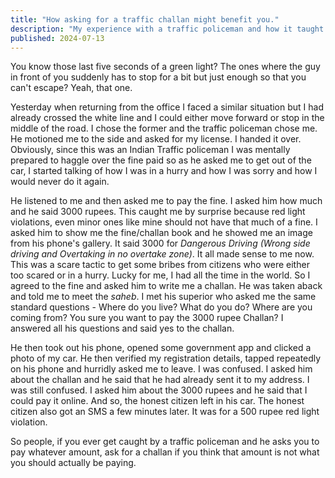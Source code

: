 ```yaml
--- 
title: "How asking for a traffic challan might benefit you." 
description: "My experience with a traffic policeman and how it taught me a neat trick"
published: 2024-07-13 
---
```


You know those last five seconds of a green light? The ones where the guy in
front of you suddenly has to stop for a bit but just enough so that you can't
escape? Yeah, that one.

Yesterday when returning from the office I faced a similar situation but I had
already crossed the white line and I could either move forward or stop in the
middle of the road. I chose the former and the traffic policeman chose me. He
motioned me to the side and asked for my license. I handed it over. Obviously,
since this was an Indian Traffic policeman I was mentally prepared to haggle
over the fine paid so as he asked me to get out of the car, I started talking
of how I was in a hurry and how I was sorry and how I would never do it again.

He listened to me and then asked me to pay the fine. I asked him how much and
he said 3000 rupees. This caught me by surprise because red light violations,
even minor ones like mine should not have that much of a fine. I asked him to
show me the fine/challan book and he showed me an image from his phone's
gallery. It said 3000 for _Dangerous Driving (Wrong side driving and Overtaking
in no overtake zone)_. It all made sense to me now. This was a scare tactic to
get some bribes from citizens who were either too scared or in a hurry. Lucky
for me, I had all the time in the world. So I agreed to the fine and asked him
to write me a challan. He was taken aback and told me to meet the _saheb_. I
met his superior who asked me the same standard questions - Where do you live?
What do you do? Where are you coming from? You sure you want to pay the 3000
rupee Challan? I answered all his questions and said yes to the challan.

He then took out his phone, opened some government app and clicked a photo of
my car. He then verified my registration details, tapped repeatedly on his
phone and hurridly asked me to leave. I was confused. I asked him about the
challan and he said that he had already sent it to my address. I was still
confused. I asked him about the 3000 rupees and he said that I could pay it
online. And so, the honest citizen left in his car. The honest citizen also got
an SMS a few minutes later. It was for a 500 rupee red light violation.

So people, if you ever get caught by a traffic policeman and he asks you to pay
whatever amount, ask for a challan if you think that amount is not what you
should actually be paying.

